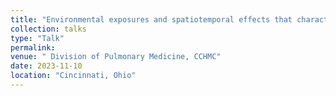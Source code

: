```yaml
---
title: "Environmental exposures and spatiotemporal effects that characterize rapid lung function decline in a Midwest US cystic fibrosis cohort"
collection: talks
type: "Talk"
permalink: 
venue: " Division of Pulmonary Medicine, CCHMC"
date: 2023-11-10
location: "Cincinnati, Ohio"
---
```

